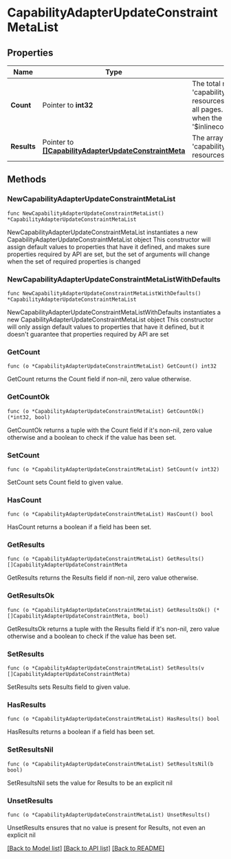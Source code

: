 # CapabilityAdapterUpdateConstraintMetaList

## Properties

Name | Type | Description | Notes
------------ | ------------- | ------------- | -------------
**Count** | Pointer to **int32** | The total number of &#39;capability.AdapterUpdateConstraintMeta&#39; resources matching the request, accross all pages. The &#39;Count&#39; attribute is included when the HTTP GET request includes the &#39;$inlinecount&#39; parameter. | [optional] 
**Results** | Pointer to [**[]CapabilityAdapterUpdateConstraintMeta**](CapabilityAdapterUpdateConstraintMeta.md) | The array of &#39;capability.AdapterUpdateConstraintMeta&#39; resources matching the request. | [optional] 

## Methods

### NewCapabilityAdapterUpdateConstraintMetaList

`func NewCapabilityAdapterUpdateConstraintMetaList() *CapabilityAdapterUpdateConstraintMetaList`

NewCapabilityAdapterUpdateConstraintMetaList instantiates a new CapabilityAdapterUpdateConstraintMetaList object
This constructor will assign default values to properties that have it defined,
and makes sure properties required by API are set, but the set of arguments
will change when the set of required properties is changed

### NewCapabilityAdapterUpdateConstraintMetaListWithDefaults

`func NewCapabilityAdapterUpdateConstraintMetaListWithDefaults() *CapabilityAdapterUpdateConstraintMetaList`

NewCapabilityAdapterUpdateConstraintMetaListWithDefaults instantiates a new CapabilityAdapterUpdateConstraintMetaList object
This constructor will only assign default values to properties that have it defined,
but it doesn't guarantee that properties required by API are set

### GetCount

`func (o *CapabilityAdapterUpdateConstraintMetaList) GetCount() int32`

GetCount returns the Count field if non-nil, zero value otherwise.

### GetCountOk

`func (o *CapabilityAdapterUpdateConstraintMetaList) GetCountOk() (*int32, bool)`

GetCountOk returns a tuple with the Count field if it's non-nil, zero value otherwise
and a boolean to check if the value has been set.

### SetCount

`func (o *CapabilityAdapterUpdateConstraintMetaList) SetCount(v int32)`

SetCount sets Count field to given value.

### HasCount

`func (o *CapabilityAdapterUpdateConstraintMetaList) HasCount() bool`

HasCount returns a boolean if a field has been set.

### GetResults

`func (o *CapabilityAdapterUpdateConstraintMetaList) GetResults() []CapabilityAdapterUpdateConstraintMeta`

GetResults returns the Results field if non-nil, zero value otherwise.

### GetResultsOk

`func (o *CapabilityAdapterUpdateConstraintMetaList) GetResultsOk() (*[]CapabilityAdapterUpdateConstraintMeta, bool)`

GetResultsOk returns a tuple with the Results field if it's non-nil, zero value otherwise
and a boolean to check if the value has been set.

### SetResults

`func (o *CapabilityAdapterUpdateConstraintMetaList) SetResults(v []CapabilityAdapterUpdateConstraintMeta)`

SetResults sets Results field to given value.

### HasResults

`func (o *CapabilityAdapterUpdateConstraintMetaList) HasResults() bool`

HasResults returns a boolean if a field has been set.

### SetResultsNil

`func (o *CapabilityAdapterUpdateConstraintMetaList) SetResultsNil(b bool)`

 SetResultsNil sets the value for Results to be an explicit nil

### UnsetResults
`func (o *CapabilityAdapterUpdateConstraintMetaList) UnsetResults()`

UnsetResults ensures that no value is present for Results, not even an explicit nil

[[Back to Model list]](../README.md#documentation-for-models) [[Back to API list]](../README.md#documentation-for-api-endpoints) [[Back to README]](../README.md)


